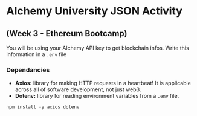 # Alchemy University JSON Activity
## (Week 3 - Ethereum Bootcamp)

You will be using your Alchemy API key to get blockchain infos. Write this information in a `.env` file

### Dependancies
- **Axios:** library for making HTTP requests in a heartbeat! It is applicable across all of software development, not just web3.
- **Dotenv:** library for reading environment variables from a `.env` file.
```shell
npm install -y axios dotenv
```
